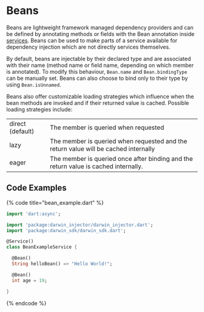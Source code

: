 # Beans

Beans are lightweight framework managed dependency providers and can be defined by annotating methods or fields with the Bean annotation inside [services](services/ "mention"). Beans can be used to make parts of a service available for dependency injection which are not directly services themselves.

By default, beans are injectable by their declared type and are associated with their name (method name or field name, depending on which member is annotated). To modify this behaviour, `Bean.name` and `Bean.bindingType` can be manually set. Beans can also choose to bind only to their type by using `Bean.isUnnamed`.

Beans also offer customizable loading strategies which influence when the bean methods are invoked and if their returned value is cached. Possible loading strategies include:

|                  |                                                                                     |
| ---------------- | ----------------------------------------------------------------------------------- |
| direct (default) | The member is queried when requested                                                |
| lazy             | The member is queried when requested and the return value will be cached internally |
| eager            | The member is queried once after binding and the return value is cached internally. |

## Code Examples

{% code title="bean_example.dart" %}
```dart
import 'dart:async';

import 'package:darwin_injector/darwin_injector.dart';
import 'package:darwin_sdk/darwin_sdk.dart';

@Service()
class BeanExampleService {

  @Bean()
  String helloBean() => "Hello World!";

  @Bean()
  int age = 19;

}
```
{% endcode %}
